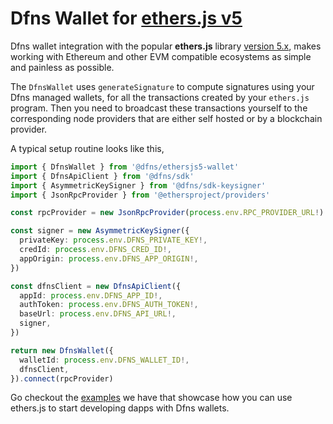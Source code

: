 # Dfns Wallet for [ethers.js v5](https://docs.ethers.org/v5/)

Dfns wallet integration with the popular __ethers.js__ library [version 5.x](https://docs.ethers.org/v5/), makes working with Ethereum and other EVM compatible ecosystems as simple and painless as possible.

The `DfnsWallet` uses `generateSignature` to compute signatures using your Dfns managed wallets, for all the transactions created by your `ethers.js` program. Then you need to broadcast these transactions yourself to the corresponding node providers that are either self hosted or by a blockchain provider.

A typical setup routine looks like this,

```typescript
import { DfnsWallet } from '@dfns/ethersjs5-wallet'
import { DfnsApiClient } from '@dfns/sdk'
import { AsymmetricKeySigner } from '@dfns/sdk-keysigner'
import { JsonRpcProvider } from '@ethersproject/providers'

const rpcProvider = new JsonRpcProvider(process.env.RPC_PROVIDER_URL!)

const signer = new AsymmetricKeySigner({
  privateKey: process.env.DFNS_PRIVATE_KEY!,
  credId: process.env.DFNS_CRED_ID!,
  appOrigin: process.env.DFNS_APP_ORIGIN!,
})

const dfnsClient = new DfnsApiClient({
  appId: process.env.DFNS_APP_ID!,
  authToken: process.env.DFNS_AUTH_TOKEN!,
  baseUrl: process.env.DFNS_API_URL!,
  signer,
})

return new DfnsWallet({
  walletId: process.env.DFNS_WALLET_ID!,
  dfnsClient,
}).connect(rpcProvider)
```

Go checkout the [examples](../examples/ethersjs/v5) we have that showcase how you can use ethers.js to start developing dapps with Dfns wallets.
